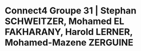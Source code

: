 # Connect4 Groupe 31 | Stephan SCHWEITZER, Mohamed EL FAKHARANY, Harold LERNER, Mohamed-Mazene ZERGUINE

